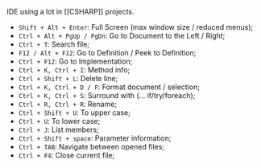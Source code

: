 IDE using a lot in [[CSHARP]] projects.
- `Shift + Alt + Enter`:  Full Screen (max window size / reduced menus);
- `Ctrl + Alt + PgUp / PgDn`: Go to Document to the Left / Right;
- `Ctrl + T`: Search file;
- `F12 / Alt + F12`: Go to Definition / Peek to Definition;
- `Ctrl + F12`: Go to Implementation;
- `Ctrl + K, Ctrl + I`: Method info;
- `Ctrl + Shift + L`: Delete line;
- `Ctrl + K, Ctrl + D / F`: Format document / selection;
- `Ctrl + K, Ctrl + S`: Surround with (… if/try/foreach);
- `Ctrl + R, Ctrl + R`: Rename;
- `Ctrl + Shift + U`: To upper case;
- `Ctrl + U`: To lower case;
- `Ctrl + J`: List members;
- `Ctrl + Shift + space`: Parameter information;
- `Ctrl + TAB`: Navigate between opened files;
- `Ctrl + F4`: Close current file;